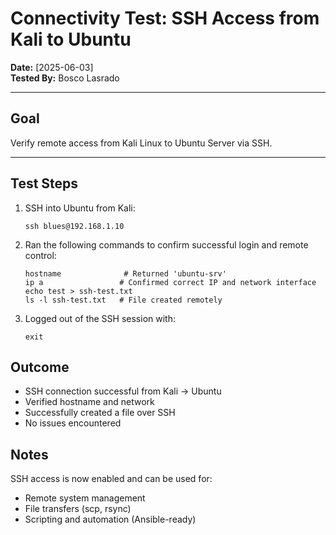 # Connectivity Test: SSH Access from Kali to Ubuntu

**Date:** [2025-06-03]  
**Tested By:** Bosco Lasrado

---

## Goal
Verify remote access from Kali Linux to Ubuntu Server via SSH.

---

## Test Steps

1. SSH into Ubuntu from Kali:
   ```
   ssh blues@192.168.1.10
   
2. Ran the following commands to confirm successful login and remote control:
   ```
   hostname              # Returned 'ubuntu-srv'
   ip a                 # Confirmed correct IP and network interface
   echo test > ssh-test.txt
   ls -l ssh-test.txt   # File created remotely

3. Logged out of the SSH session with:
   ```
   exit

## Outcome

   - SSH connection successful from Kali → Ubuntu
   - Verified hostname and network
   - Successfully created a file over SSH
   - No issues encountered

## Notes

SSH access is now enabled and can be used for:
   - Remote system management
   - File transfers (scp, rsync)
   - Scripting and automation (Ansible-ready)
